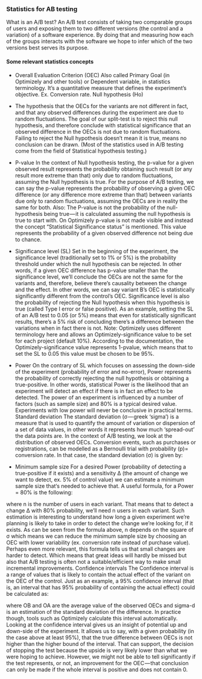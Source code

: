 
### Statistics for AB testing ###
What is an A/B test?
An A/B test consists of taking two comparable groups of users and exposing them to two different versions (the control and a variation) of a software experience. By doing that and measuring how each of the groups interacts with the software we hope to infer which of the two versions best serves its purpose.

#### Some relevant statistics concepts

* Overall Evaluation Criterion (OEC)
Also called Primary Goal (in Optimizely and other tools) or Dependent variable, in statistics terminology. It’s a quantitative measure that defines the experiment’s objective. Ex. Conversion rate.
Null hypothesis (Ho)
* The hypothesis that the OECs for the variants are not different in fact, and that any observed differences during the experiment are due to random fluctuations. The goal of our split-test is to reject this null hypothesis, and therefore conclude with statistical significance that an observed difference in the OECs is not due to random fluctuations. Failing to reject the Null hypothesis doesn’t mean it is true, means no conclusion can be drawn.
(Most of the statistics used in A/B testing come from the field of Statistical hypothesis testing.)
* P-value
In the context of Null hypothesis testing, the p-value for a given observed result represents the probability obtaining such result (or any result more extreme than that) only due to random fluctuations, assuming the Null hypothesis is true.
For the purpose of A/B testing, we can say the p-value represents the probability of observing a given OEC difference (or any difference more extreme than that) between variants due only to random fluctuations, assuming the OECs are in reality the same for both.
Also:
The P-value is not the probability of the null-hypothesis being true — it is calculated assuming the null hypothesis is true to start with.
On Optimizely p-value is not made visible and instead the concept “Statistical Significance status” is mentioned. This value represents the probability of a given observed difference not being due to chance.
* Significance level (SL)
Set in the beginning of the experiment, the significance level (traditionally set to 1% or 5%) is the probability threshold under which the null hypothesis can be rejected. In other words, if a given OEC difference has p-value smaller than the significance level, we’ll conclude the OECs are not the same for the variants and, therefore, believe there’s causality between the change and the effect. In other words, we can say variant B’s OEC is statistically significantly different from the control’s OEC.
Significance level is also the probability of rejecting the Null hypothesis when this hypothesis is true (called Type I error or false positive).
As an example, setting the SL of an A/B test to 0.05 (or 5%) means that even for statistically significant results, there’s a 5% risk of concluding there’s a difference between the variations when in fact there is not.
Note: Optimizely uses different terminology here and allows an Optimizely-significance value to be set for each project (default 10%). According to the documentation, the Optimizely-significance value represents 1-pvalue, which means that to set the SL to 0.05 this value must be chosen to be 95%.
* Power
On the contrary of SL which focuses on assessing the down-side of the experiment (probability of error and no-error), Power represents the probability of correctly rejecting the null hypothesis or obtaining a true-positive.
In other words, statistical Power is the likelihood that an experiment will detect an effect if there is in fact an effect to be detected.
The power of an experiment is influenced by a number of factors (such as sample size) and 80% is a typical desired value. Experiments with low power will never be conclusive in practical terms.
Standard deviation
The standard deviation (σ — greek ‘sigma’) is a measure that is used to quantify the amount of variation or dispersion of a set of data values, in other words it represents how much ‘spread-out’ the data points are. In the context of A/B testing, we look at the distribution of observed OECs.
Conversion events, such as purchases or registrations, can be modelled as a Bernoulli trial with probability (p)= conversion rate. In that case, the standard deviation (σ) is given by:

* Minimum sample size
For a desired Power (probability of detecting a true-positive if it exists) and a sensitivity Δ (the amount of change we want to detect, ex. 5% of control value) we can estimate a minimum sample size that‘s needed to achieve that. A useful formula, for a Power = 80% is the following:

where n is the number of users in each variant. That means that to detect a change Δ with 80% probability, we’ll need n users in each variant.
Such estimation is interesting to understand how long a given experiment we’re planning is likely to take in order to detect the change we’re looking for, if it exists. As can be seen from the formula above, n depends on the square of σ which means we can reduce the minimum sample size by choosing an OEC with lower variability (ex. conversion rate instead of purchase value).
Perhaps even more relevant, this formula tells us that small changes are harder to detect. Which means that great ideas will hardly be missed but also that A/B testing is often not a suitable/efficient way to make small incremental improvements.
Confidence intervals
The Confidence interval is a range of values that is likely to contain the actual effect of the variant on the OEC of the control. Just as an example, a 95% confidence interval (that is, an interval that has 95% probability of containing the actual effect) could be calculated as:

where OB and OA are the average value of the observed OECs and sigma-d is an estimation of the standard deviation of the difference. In practice though, tools such as Optimizely calculate this interval automatically.
Looking at the confidence interval gives us an insight of potential up and down-side of the experiment. It allows us to say, with a given probability (in the case above at least 95%), that the true difference between OECs is not higher than the higher bound of the interval. That can support, the decision of stopping the test because the upside is very likely lower than what we were hoping to achieve.
However, we might not be able to tell significantly if the test represents, or not, an improvement for the OEC — that conclusion can only be made if the whole interval is positive and does not contain 0.
